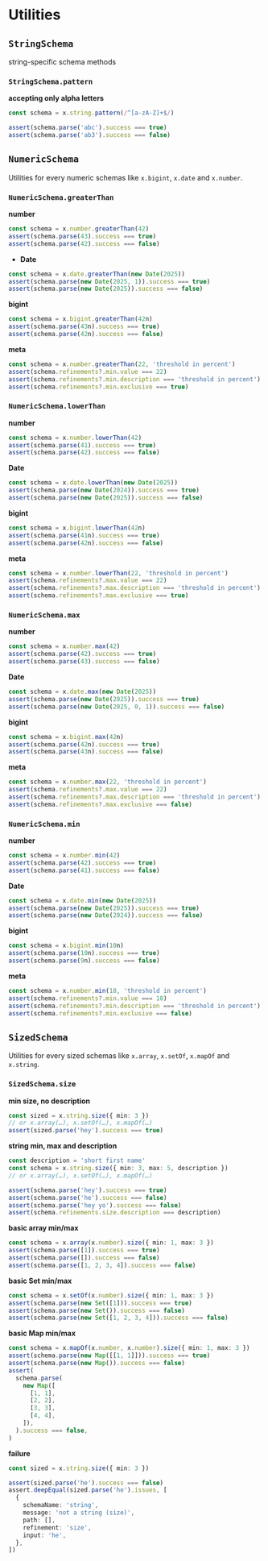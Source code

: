 # Utilities

## `StringSchema`

string-specific schema methods

### `StringSchema.pattern`

**accepting only alpha letters**

```ts
const schema = x.string.pattern(/^[a-zA-Z]+$/)

assert(schema.parse('abc').success === true)
assert(schema.parse('ab3').success === false)
```

## `NumericSchema`

Utilities for every numeric schemas like `x.bigint`, `x.date` and `x.number`.

### `NumericSchema.greaterThan`

**number**

```ts
const schema = x.number.greaterThan(42)
assert(schema.parse(43).success === true)
assert(schema.parse(42).success === false)
```

- **Date**

```ts
const schema = x.date.greaterThan(new Date(2025))
assert(schema.parse(new Date(2025, 1)).success === true)
assert(schema.parse(new Date(2025)).success === false)
```

**bigint**

```ts
const schema = x.bigint.greaterThan(42n)
assert(schema.parse(43n).success === true)
assert(schema.parse(42n).success === false)
```

**meta**

```ts
const schema = x.number.greaterThan(22, 'threshold in percent')
assert(schema.refinements?.min.value === 22)
assert(schema.refinements?.min.description === 'threshold in percent')
assert(schema.refinements?.min.exclusive === true)
```

### `NumericSchema.lowerThan`

**number**

```ts
const schema = x.number.lowerThan(42)
assert(schema.parse(41).success === true)
assert(schema.parse(42).success === false)
```

**Date**

```ts
const schema = x.date.lowerThan(new Date(2025))
assert(schema.parse(new Date(2024)).success === true)
assert(schema.parse(new Date(2025)).success === false)
```

**bigint**

```ts
const schema = x.bigint.lowerThan(42n)
assert(schema.parse(41n).success === true)
assert(schema.parse(42n).success === false)
```

**meta**

```ts
const schema = x.number.lowerThan(22, 'threshold in percent')
assert(schema.refinements?.max.value === 22)
assert(schema.refinements?.max.description === 'threshold in percent')
assert(schema.refinements?.max.exclusive === true)
```

### `NumericSchema.max`

**number**

```ts
const schema = x.number.max(42)
assert(schema.parse(42).success === true)
assert(schema.parse(43).success === false)
```

**Date**

```ts
const schema = x.date.max(new Date(2025))
assert(schema.parse(new Date(2025)).success === true)
assert(schema.parse(new Date(2025, 0, 1)).success === false)
```

**bigint**

```ts
const schema = x.bigint.max(42n)
assert(schema.parse(42n).success === true)
assert(schema.parse(43n).success === false)
```

**meta**

```ts
const schema = x.number.max(22, 'threshold in percent')
assert(schema.refinements?.max.value === 22)
assert(schema.refinements?.max.description === 'threshold in percent')
assert(schema.refinements?.max.exclusive === false)
```

### `NumericSchema.min`

**number**

```ts
const schema = x.number.min(42)
assert(schema.parse(42).success === true)
assert(schema.parse(41).success === false)
```

**Date**

```ts
const schema = x.date.min(new Date(2025))
assert(schema.parse(new Date(2025)).success === true)
assert(schema.parse(new Date(2024)).success === false)
```

**bigint**

```ts
const schema = x.bigint.min(10n)
assert(schema.parse(10n).success === true)
assert(schema.parse(9n).success === false)
```

**meta**

```ts
const schema = x.number.min(18, 'threshold in percent')
assert(schema.refinements?.min.value === 18)
assert(schema.refinements?.min.description === 'threshold in percent')
assert(schema.refinements?.min.exclusive === false)
```

## `SizedSchema`

Utilities for every sized schemas like `x.array`, `x.setOf`, `x.mapOf` and `x.string`.

### `SizedSchema.size`

**min size, no description**

```ts
const sized = x.string.size({ min: 3 })
// or x.array(…), x.setOf(…), x.mapOf(…)
assert(sized.parse('hey').success === true)
```

**string min, max and description**

```ts
const description = 'short first name'
const schema = x.string.size({ min: 3, max: 5, description })
// or x.array(…), x.setOf(…), x.mapOf(…)

assert(schema.parse('hey').success === true)
assert(schema.parse('he').success === false)
assert(schema.parse('hey yo').success === false)
assert(schema.refinements.size.description === description)
```

**basic array min/max**

```ts
const schema = x.array(x.number).size({ min: 1, max: 3 })
assert(schema.parse([1]).success === true)
assert(schema.parse([]).success === false)
assert(schema.parse([1, 2, 3, 4]).success === false)
```

**basic Set min/max**

```ts
const schema = x.setOf(x.number).size({ min: 1, max: 3 })
assert(schema.parse(new Set([1])).success === true)
assert(schema.parse(new Set()).success === false)
assert(schema.parse(new Set([1, 2, 3, 4])).success === false)
```

**basic Map min/max**

```ts
const schema = x.mapOf(x.number, x.number).size({ min: 1, max: 3 })
assert(schema.parse(new Map([[1, 1]])).success === true)
assert(schema.parse(new Map()).success === false)
assert(
  schema.parse(
    new Map([
      [1, 1],
      [2, 2],
      [3, 3],
      [4, 4],
    ]),
  ).success === false,
)
```

**failure**

```ts
const sized = x.string.size({ min: 3 })

assert(sized.parse('he').success === false)
assert.deepEqual(sized.parse('he').issues, [
  {
    schemaName: 'string',
    message: 'not a string (size)',
    path: [],
    refinement: 'size',
    input: 'he',
  },
])
```
